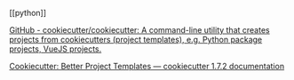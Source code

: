 [[python]]

[GitHub - cookiecutter/cookiecutter: A command-line utility that creates projects from cookiecutters (project templates), e.g. Python package projects, VueJS projects.](https://github.com/cookiecutter/cookiecutter)

[Cookiecutter: Better Project Templates — cookiecutter 1.7.2 documentation](https://cookiecutter.readthedocs.io/en/1.7.2/)